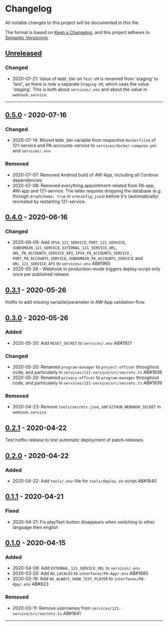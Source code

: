 # Changelog
All notable changes to this project will be documented in this file.

The format is based on [Keep a Changelog](https://keepachangelog.com/en/1.0.0/),
and this project adheres to [Semantic Versioning](https://semver.org/spec/v2.0.0.html).

## [Unreleased]

### Changed
- 2020-07-21: Value of `NODE_ENV` on `Test-VM` is renamed from 'staging' to 'test', as there is now a separate `Staging-VM`, which uses the value 'staging'. This is both about `services/.env` and about the value in `webhook.service`.

---

## [0.5.0] - 2020-07-16

### Changed
- 2020-07-14: Moved `NODE_ENV` variable from respective `Dockerfile`s of 121-service and PA-accounts-service to `services/docker-compose.yml` and `services/.env`

### Removed
- 2020-07-07: Removed Android build of AW-App, including all Cordova dependencies
- 2020-07-08: Removed everything appointment-related from PA-app, AW-app and 121-service. The latter requires dropping the database (e.g. through `dropSchema: true` in `ormconfig.json`) before it's (automatically) recreated by restarting 121-service.


## [0.4.0] - 2020-06-16

### Changed
- 2020-06-09: Add `IPV4_121_SERVICE`, `PORT_121_SERVICE`, `SUBDOMAIN_121_SERVICE`, `EXTERNAL_121_SERVICE_URL`, `URL_PA_ACCOUNTS_SERVICE_API`, `IPV4_PA_ACCOUNTS_SERVICE` , `PORT_PA_ACCOUNTS_SERVICE`, `SUBDOMAIN_PA_ACCOUNTS_SERVICE` and `URL_121_SERVICE_API`  to `services/.env` AB#1965 
- 2020-05-26 - Webhook in production-mode triggers deploy-script only once per published release


## [0.3.1] - 2020-05-26
Hotfix to add missing variable/parameter in AW-App validation-flow.


## [0.3.0] - 2020-05-26

### Added
- 2020-05-20: Add `RESET_SECRET` to `services/.env` AB#1921

### Changed
- 2020-05-20: Renamed `program-manager` to `project-officer` throughout code, and particularly in `services/121-service/src/secrets.ts` AB#1938
- 2020-05-20: Renamed `privacy-officer` to `program-manager` throughout code, and particularly in `services/121-service/src/secrets.ts` AB#1939

### Removed
- 2020-04-23: Remove `tools/secrets.json`, set `GITHUB_WEBHOOK_SECRET` in `webhook.service`


## [0.2.1] - 2020-04-22
Test hotfix-release to test automatic deployment of patch-releases.


## [0.2.0] - 2020-04-22

### Added
- 2020-04-22: Add `tools/.env`-file for `tools/deploy.sh`-script AB#1640


## [0.1.1] - 2020-04-21

### Fixed
- 2020-04-21: Fix playText-button disappears when switching to other language then english


## [0.1.0] - 2020-04-15

### Added
- 2020-04-08: Add `EXTERNAL_121_SERVICE_URL` to `services/.env`
- 2020-03-25: Add `NG_LOCALES` to `interfaces/PA-App/.env` AB#1680
- 2020-03-19: Add `NG_ALWAYS_SHOW_TEXT_PLAYER` to `interfaces/PA-App/.env` AB#823

### Removed
- 2020-03-11: Remove usernames from `services/121-service/src/secrets.ts` AB#1641


---

[Unreleased]: https://github.com/global-121/121-platform/compare/v0.5.0...master
[0.5.0]: https://github.com/global-121/121-platform/compare/v0.4.0...v0.5.0
[0.4.0]: https://github.com/global-121/121-platform/compare/v0.3.1...v0.4.0
[0.3.1]: https://github.com/global-121/121-platform/compare/v0.3.0...v0.3.1
[0.3.0]: https://github.com/global-121/121-platform/compare/v0.2.1...v0.3.0
[0.2.1]: https://github.com/global-121/121-platform/compare/v0.2.0...v0.2.1
[0.2.0]: https://github.com/global-121/121-platform/compare/v0.1.1...v0.2.0
[0.1.1]: https://github.com/global-121/121-platform/compare/v0.1.0...v0.1.1
[0.1.0]: https://github.com/global-121/121-platform/releases/tag/v0.1.0
